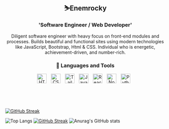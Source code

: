 

<h2 align="center"> ⛷Enemrocky </h2>

<h3 align="center">'Software Engineer / Web Developer'</h3>

<p align="center"> Diligent software engineer with heavy focus on front-end modules and processes.
Builds beautiful and functional sites using modern technologies like JavaScript, Bootstrap, Html & CSS.
Individual who is energetic, achievement-driven, and number-rich.</p>

<h3 align="center">🧰 Languages and Tools</h3>
  <p align="center"> 
    <img align="center" alt="HTML" width="30px" style="padding-right:10px;" src="https://cdn.jsdelivr.net/gh/devicons/devicon/icons/html5/html5-plain.svg" />
    <img align="center" alt="CSS" width="30px" style="padding-right:10px;" src="https://cdn.jsdelivr.net/gh/devicons/devicon/icons/css3/css3-plain.svg" />
    <img align="center" alt="Tailwind" width="30px" style="padding-right:10px;" src="https://cdn.jsdelivr.net/gh/devicons/devicon/icons/css3/Tailwind-plain.svg" />
    <img align="center" alt="JavaScript" width="30px" style="padding-right:10px;" src="https://cdn.jsdelivr.net/gh/devicons/devicon/icons/javascript/javascript-plain.svg" />
    <img align="center" alt="React" width="30px" style="padding-right:10px;" src="https://cdn.jsdelivr.net/gh/devicons/devicon/icons/react/react-original.svg" />
    <img align="center" alt="NodeJS" width="30px" style="padding-right:10px;" src="https://cdn.jsdelivr.net/gh/devicons/devicon/icons/nodejs/nodejs-original.svg" />
    <img align="center" alt="Python" width="30px" style="padding-right:10px;" src="https://cdn.jsdelivr.net/gh/devicons/devicon/icons/python/python-plain.svg" />
  </p>

<br>
<br>
<br>


  [![GitHub Streak](https://streak-stats.demolab.com?user=enemrocky&theme=highcontrast&hide_border=true&fire=1B4EDD&ring=1BDD56&currStreakLabel=17DD4B)](https://git.io/streak-stats)
<!-- [![Top Langs](https://github-readme-stats.vercel.app/api/top-langs/?username=enemrocky&theme=highcontrast&hide_border=true&layout=compact)](https://github.com/anuraghazra/github-readme-stats) -->
![Top Langs](https://github-readme-stats.vercel.app/api/top-langs/?username=enemrocky&theme=highcontrast&hide_border=true&langs_count=8) 
[![GitHub Streak](https://streak-stats.demolab.com?user=enemrocky&theme=dark-minimalist&card_width=501&hide_longest_streak=true)](https://git.io/streak-stats)
![Anurag's GitHub stats](https://github-readme-stats.vercel.app/api?username=enemrocky&show_icons=true&theme=dracula)


